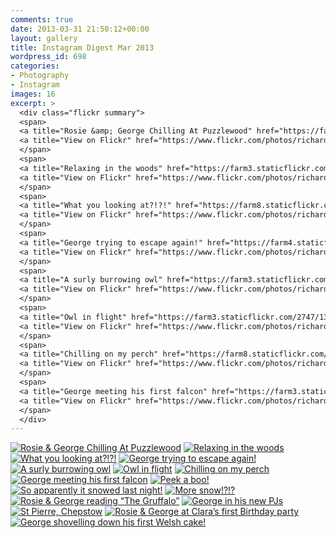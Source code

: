 ```yaml
---
comments: true
date: 2013-03-31 21:50:12+00:00
layout: gallery
title: Instagram Digest Mar 2013
wordpress_id: 698
categories:
- Photography
- Instagram
images: 16
excerpt: >
  <div class="flickr summary">
  <span>
  <a title="Rosie &amp; George Chilling At Puzzlewood" href="https://farm8.staticflickr.com/7340/13103465523_e4a9483a3a_b.jpg" class="image cboxElement" rel="gallery7"><img src="https://farm8.staticflickr.com/7340/13103465523_e4a9483a3a_q.jpg" alt="Rosie &amp; George Chilling At Puzzlewood"></a>
  <a title="View on Flickr" href="https://www.flickr.com/photos/richard-perry/13103465523/" class="flickrlink"> </a>
  </span>
  <span>
  <a title="Relaxing in the woods" href="https://farm3.staticflickr.com/2372/13103356435_138ee8f68c_b.jpg" class="image cboxElement" rel="gallery7"><img src="https://farm3.staticflickr.com/2372/13103356435_138ee8f68c_q.jpg" alt="Relaxing in the woods"></a>
  <a title="View on Flickr" href="https://www.flickr.com/photos/richard-perry/13103356435/" class="flickrlink"> </a>
  </span>
  <span>
  <a title="What you looking at?!?!" href="https://farm8.staticflickr.com/7400/13103352075_bde16dde96_b.jpg" class="image cboxElement" rel="gallery7"><img src="https://farm8.staticflickr.com/7400/13103352075_bde16dde96_q.jpg" alt="What you looking at?!?!"></a>
  <a title="View on Flickr" href="https://www.flickr.com/photos/richard-perry/13103352075/" class="flickrlink"> </a>
  </span>
  <span>
  <a title="George trying to escape again!" href="https://farm4.staticflickr.com/3669/13103616104_05f5ede0ac_b.jpg" class="image cboxElement" rel="gallery7"><img src="https://farm4.staticflickr.com/3669/13103616104_05f5ede0ac_q.jpg" alt="George trying to escape again!"></a>
  <a title="View on Flickr" href="https://www.flickr.com/photos/richard-perry/13103616104/" class="flickrlink"> </a>
  </span>
  <span>
  <a title="A surly burrowing owl" href="https://farm3.staticflickr.com/2520/13103614774_252c25277d_b.jpg" class="image cboxElement" rel="gallery7"><img src="https://farm3.staticflickr.com/2520/13103614774_252c25277d_q.jpg" alt="A surly burrowing owl"></a>
  <a title="View on Flickr" href="https://www.flickr.com/photos/richard-perry/13103614774/" class="flickrlink"> </a>
  </span>
  <span>
  <a title="Owl in flight" href="https://farm3.staticflickr.com/2747/13103455053_1e8366048c_b.jpg" class="image cboxElement" rel="gallery7"><img src="https://farm3.staticflickr.com/2747/13103455053_1e8366048c_q.jpg" alt="Owl in flight"></a>
  <a title="View on Flickr" href="https://www.flickr.com/photos/richard-perry/13103455053/" class="flickrlink"> </a>
  </span>
  <span>
  <a title="Chilling on my perch" href="https://farm8.staticflickr.com/7435/13103614024_182b97a715_b.jpg" class="image cboxElement" rel="gallery7"><img src="https://farm8.staticflickr.com/7435/13103614024_182b97a715_q.jpg" alt="Chilling on my perch"></a>
  <a title="View on Flickr" href="https://www.flickr.com/photos/richard-perry/13103614024/" class="flickrlink"> </a>
  </span>
  <span>
  <a title="George meeting his first falcon" href="https://farm3.staticflickr.com/2882/13103346655_db5cbd54de_b.jpg" class="image cboxElement" rel="gallery7"><img src="https://farm3.staticflickr.com/2882/13103346655_db5cbd54de_q.jpg" alt="George meeting his first falcon"></a>
  <a title="View on Flickr" href="https://www.flickr.com/photos/richard-perry/13103346655/" class="flickrlink"> </a>
  </span>
  </div>
---
```


<div class="flickr gallery">
<span>
<a title="Rosie &amp; George Chilling At Puzzlewood" href="https://farm8.staticflickr.com/7340/13103465523_e4a9483a3a_b.jpg" class="image cboxElement" rel="gallery0"><img src="https://farm8.staticflickr.com/7340/13103465523_e4a9483a3a_q.jpg" alt="Rosie &amp; George Chilling At Puzzlewood"></a>
<a title="View on Flickr" href="https://www.flickr.com/photos/richard-perry/13103465523/" class="flickrlink"> </a>
</span>
<span>
<a title="Relaxing in the woods" href="https://farm3.staticflickr.com/2372/13103356435_138ee8f68c_b.jpg" class="image cboxElement" rel="gallery0"><img src="https://farm3.staticflickr.com/2372/13103356435_138ee8f68c_q.jpg" alt="Relaxing in the woods"></a>
<a title="View on Flickr" href="https://www.flickr.com/photos/richard-perry/13103356435/" class="flickrlink"> </a>
</span>
<span>
<a title="What you looking at?!?!" href="https://farm8.staticflickr.com/7400/13103352075_bde16dde96_b.jpg" class="image cboxElement" rel="gallery0"><img src="https://farm8.staticflickr.com/7400/13103352075_bde16dde96_q.jpg" alt="What you looking at?!?!"></a>
<a title="View on Flickr" href="https://www.flickr.com/photos/richard-perry/13103352075/" class="flickrlink"> </a>
</span>
<span>
<a title="George trying to escape again!" href="https://farm4.staticflickr.com/3669/13103616104_05f5ede0ac_b.jpg" class="image cboxElement" rel="gallery0"><img src="https://farm4.staticflickr.com/3669/13103616104_05f5ede0ac_q.jpg" alt="George trying to escape again!"></a>
<a title="View on Flickr" href="https://www.flickr.com/photos/richard-perry/13103616104/" class="flickrlink"> </a>
</span>
<span>
<a title="A surly burrowing owl" href="https://farm3.staticflickr.com/2520/13103614774_252c25277d_b.jpg" class="image cboxElement" rel="gallery0"><img src="https://farm3.staticflickr.com/2520/13103614774_252c25277d_q.jpg" alt="A surly burrowing owl"></a>
<a title="View on Flickr" href="https://www.flickr.com/photos/richard-perry/13103614774/" class="flickrlink"> </a>
</span>
<span>
<a title="Owl in flight" href="https://farm3.staticflickr.com/2747/13103455053_1e8366048c_b.jpg" class="image cboxElement" rel="gallery0"><img src="https://farm3.staticflickr.com/2747/13103455053_1e8366048c_q.jpg" alt="Owl in flight"></a>
<a title="View on Flickr" href="https://www.flickr.com/photos/richard-perry/13103455053/" class="flickrlink"> </a>
</span>
<span>
<a title="Chilling on my perch" href="https://farm8.staticflickr.com/7435/13103614024_182b97a715_b.jpg" class="image cboxElement" rel="gallery0"><img src="https://farm8.staticflickr.com/7435/13103614024_182b97a715_q.jpg" alt="Chilling on my perch"></a>
<a title="View on Flickr" href="https://www.flickr.com/photos/richard-perry/13103614024/" class="flickrlink"> </a>
</span>
<span>
<a title="George meeting his first falcon" href="https://farm3.staticflickr.com/2882/13103346655_db5cbd54de_b.jpg" class="image cboxElement" rel="gallery0"><img src="https://farm3.staticflickr.com/2882/13103346655_db5cbd54de_q.jpg" alt="George meeting his first falcon"></a>
<a title="View on Flickr" href="https://www.flickr.com/photos/richard-perry/13103346655/" class="flickrlink"> </a>
</span>
<span>
<a title="Peek a boo!" href="" class="image cboxElement" rel="gallery0"><img src="https://farm8.staticflickr.com/7402/13103346195_f79ed5900e_q.jpg" alt="Peek a boo!"></a>
<a title="View on Flickr" href="https://www.flickr.com/photos/richard-perry/13103346195/" class="flickrlink"> </a>
</span>
<span>
<a title="So apparently it snowed last night!" href="https://farm4.staticflickr.com/3817/13103345985_d3460dfe0d_b.jpg" class="image cboxElement" rel="gallery0"><img src="https://farm4.staticflickr.com/3817/13103345985_d3460dfe0d_q.jpg" alt="So apparently it snowed last night!"></a>
<a title="View on Flickr" href="https://www.flickr.com/photos/richard-perry/13103345985/" class="flickrlink"> </a>
</span>
<span>
<a title="More snow!?!?" href="https://farm8.staticflickr.com/7454/13103452173_dd4060ee83_b.jpg" class="image cboxElement" rel="gallery0"><img src="https://farm8.staticflickr.com/7454/13103452173_dd4060ee83_q.jpg" alt="More snow!?!?"></a>
<a title="View on Flickr" href="https://www.flickr.com/photos/richard-perry/13103452173/" class="flickrlink"> </a>
</span>
<span>
<a title="Rosie &amp; George reading “The Gruffalo”" href="https://farm3.staticflickr.com/2138/13103610514_1848f4fca4_b.jpg" class="image cboxElement" rel="gallery0"><img src="https://farm3.staticflickr.com/2138/13103610514_1848f4fca4_q.jpg" alt="Rosie &amp; George reading “The Gruffalo”"></a>
<a title="View on Flickr" href="https://www.flickr.com/photos/richard-perry/13103610514/" class="flickrlink"> </a>
</span>
<span>
<a title="George in his new PJs" href="https://farm8.staticflickr.com/7298/13103341215_8d9667b835_b.jpg" class="image cboxElement" rel="gallery0"><img src="https://farm8.staticflickr.com/7298/13103341215_8d9667b835_q.jpg" alt="George in his new PJs"></a>
<a title="View on Flickr" href="https://www.flickr.com/photos/richard-perry/13103341215/" class="flickrlink"> </a>
</span>
<span>
<a title="St Pierre, Chepstow" href="https://farm3.staticflickr.com/2245/13103446023_7c33bc7980_b.jpg" class="image cboxElement" rel="gallery0"><img src="https://farm3.staticflickr.com/2245/13103446023_7c33bc7980_q.jpg" alt="St Pierre, Chepstow"></a>
<a title="View on Flickr" href="https://www.flickr.com/photos/richard-perry/13103446023/" class="flickrlink"> </a>
</span>
<span>
<a title="Rosie &amp; George at Clara’s first Birthday party" href="https://farm8.staticflickr.com/7437/13103439733_5634926b86_b.jpg" class="image cboxElement" rel="gallery0"><img src="https://farm8.staticflickr.com/7437/13103439733_5634926b86_q.jpg" alt="Rosie &amp; George at Clara’s first Birthday party"></a>
<a title="View on Flickr" href="https://www.flickr.com/photos/richard-perry/13103439733/" class="flickrlink"> </a>
</span>
<span>
<a title="George shovelling down his first Welsh cake!" href="https://farm8.staticflickr.com/7381/13103437563_5ab2ce3c31_b.jpg" class="image cboxElement" rel="gallery0"><img src="https://farm8.staticflickr.com/7381/13103437563_5ab2ce3c31_q.jpg" alt="George shovelling down his first Welsh cake!"></a>
<a title="View on Flickr" href="https://www.flickr.com/photos/richard-perry/13103437563/" class="flickrlink"> </a>
</span>
</div>
